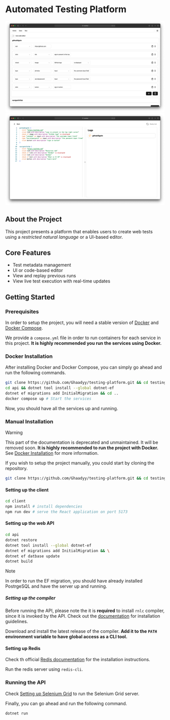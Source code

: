 # Automated Testing Platform

![UI editor screen](/docs/assets/ui-editor.png)
![Run screen with live updates](/docs/assets/run-screen.png)

## About the Project

This project presents a platform that enables users to create web tests using a _restricted natural language_ or a UI-based editor.

## Core Features

- Test metadata management
- UI or code-based editor
- View and replay previous runs
- View live test execution with real-time updates

## Getting Started

### Prerequisites

In order to setup the project, you will need a stable version of [Docker](https://docker.com) and [Docker Compose](https://docs.docker.com/compose).

We provide a `compose.yml` file in order to run containers for each service in this project. **It is highly recommended you run the services using Docker.**

### Docker Installation

After installing Docker and Docker Compose, you can simply go ahead and run the following commands.

```bash
git clone https://github.com/Ghaadyy/testing-platform.git && cd testing-platform/
cd api && dotnet tool install --global dotnet-ef
dotnet ef migrations add InitialMigration && cd ..
docker compose up # Start the services
```

Now, you should have all the services up and running.

### Manual Installation

> [!WARNING]
> This part of the documentation is deprecated and unmaintained. It will be removed soon.
> **It is highly recommended to run the project with Docker.** See [Docker Installation](#docker-installation) for more information.

If you wish to setup the project manually, you could start by cloning the repository.

```bash
git clone https://github.com/Ghaadyy/testing-platform.git && cd testing-platform/
```

#### Setting up the client

```bash
cd client
npm install # install dependencies
npm run dev # serve the React application on port 5173
```

#### Setting up the web API

```bash
cd api
dotnet restore
dotnet tool install --global dotnet-ef
dotnet ef migrations add InitialMigration && \
dotnet ef datbase update
dotnet build
```

> [!NOTE]
> In order to run the EF migration, you should have already installed PostrgeSQL and have the server up and running.

##### Setting up the compiler

Before running the API, please note the it is **required** to install `rnlc` compiler, since it is invoked by the API. Check out the [documentation](https://ghaadyy.github.io/restricted-nl/) for installation guidelines.

Download and install the latest release of the compiler. **Add it to the `PATH` environment variable to have global access as a CLI tool.**

#### Setting up Redis

Check th official [Redis documentation](https://redis.io/docs/latest/operate/oss_and_stack/install/install-stack/) for the installation instructions.

Run the redis server using `redis-cli`.

### Running the API

Check [Setting up Selenium Grid](#setting-up-selenium-grid) to run the Selenium Grid server.

Finally, you can go ahead and run the following command.

```bash
dotnet run
```
